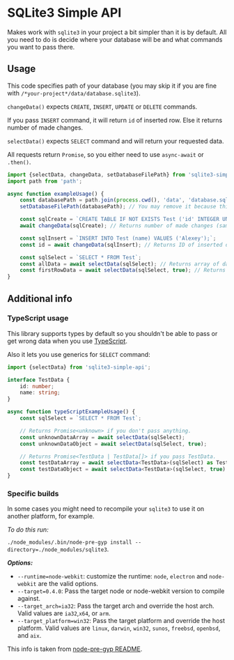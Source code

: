 # SQLite3 Simple API

Makes work with `sqlite3` in your project a bit simpler than it is by default.
All you need to do is decide where your database will be and what commands you want to pass there.

## Usage

This code specifies path of your database (you may skip it if you are fine with `/*your-project*/data/database.sqlite3`).

`changeData()` expects `CREATE`, `INSERT`, `UPDATE` or `DELETE` commands.

If you pass `INSERT` command, it will return `id` of inserted row. Else it returns number of made changes.

`selectData()` expects `SELECT` command and will return your requested data.

All requests return `Promise`, so you either need to use `async-await` or `.then()`. 

```javascript
import {selectData, changeData, setDatabaseFilePath} from 'sqlite3-simple-api';
import path from 'path';

async function exampleUsage() {
    const databasePath = path.join(process.cwd(), 'data', 'database.sqlite3');
    setDatabaseFilePath(databasePath); // You may remove it because this path is set by default

    const sqlCreate = `CREATE TABLE IF NOT EXISTS Test ('id' INTEGER UNIQUE PRIMARY KEY AUTOINCREMENT, 'name' TEXT);`;
    await changeData(sqlCreate); // Returns number of made changes (same for UPDATE or DELETE)

    const sqlInsert = `INSERT INTO Test (name) VALUES ('Alexey');`;
    const id = await changeData(sqlInsert); // Returns ID of inserted data

    const sqlSelect = `SELECT * FROM Test`;
    const allData = await selectData(sqlSelect); // Returns array of data
    const firstRowData = await selectData(sqlSelect, true); // Returns first row only
}
```

## Additional info

### TypeScript usage

This library supports types by default so you shouldn't be able to pass or get wrong data when you use [TypeScript](https://www.typescriptlang.org).

Also it lets you use generics for `SELECT` command:

```typescript
import {selectData} from 'sqlite3-simple-api';

interface TestData {
    id: number;
    name: string;
}

async function typeScriptExampleUsage() {
    const sqlSelect = `SELECT * FROM Test`;

    // Returns Promise<unknown> if you don't pass anything.
    const unknownDataArray = await selectData(sqlSelect);
    const unknownDataObject = await selectData(sqlSelect, true);

    // Returns Promise<TestData | TestData[]> if you pass TestData.
    const testDataArray = await selectData<TestData>(sqlSelect) as TestData[];
    const testDataObject = await selectData<TestData>(sqlSelect, true) as TestData;
}
```

### Specific builds

In some cases you might need to recompile your `sqlite3` to use it on another platform, for example.

*To do this run:*

`./node_modules/.bin/node-pre-gyp install --directory=./node_modules/sqlite3`.

***Options:***
- `--runtime=node-webkit`: customize the runtime: `node`, `electron` and `node-webkit` are the valid options.
- `--target=0.4.0`: Pass the target node or node-webkit version to compile against.
- `--target_arch=ia32`: Pass the target arch and override the host arch. Valid values are `ia32`,`x64`, or `arm`.
- `--target_platform=win32`: Pass the target platform and override the host platform. Valid values are `linux`, `darwin`, `win32`, `sunos`, `freebsd`, `openbsd`, and `aix`.

This info is taken from [node-pre-gyp README](https://github.com/mapbox/node-pre-gyp/blob/master/README.md).
